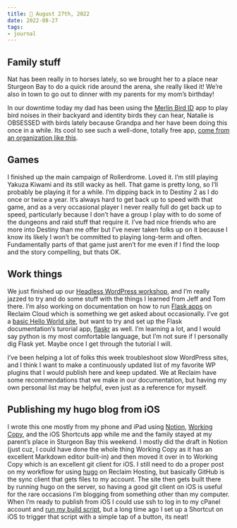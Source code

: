 ```yaml
---
title: 📓 August 27th, 2022
date: 2022-08-27
tags:
- journal
---
```

## Family stuff

Nat has been really in to horses lately, so we brought her to a place near Sturgeon Bay to do a quick ride around the arena, she really liked it! We’re also in town to go out to dinner with my parents for my mom’s birthday!

In our downtime today my dad has been using the [Merlin Bird ID](https://merlin.allaboutbirds.org/) app to play bird noises in their backyard and identity birds they can hear, Natalie is OBSESSED with birds lately because Grandpa and her have been doing this once in a while. Its cool to see such a well-done, totally free app, [come from an organization like this](https://merlin.allaboutbirds.org/the-story/).

## Games

I finished up the main campaign of Rollerdrome. Loved it. I’m still playing Yakuza Kiwami and its still wacky as hell. That game is pretty long, so I’ll probably be playing it for a while. I’m dipping back in to Destiny 2 as I do once or twice a year. It’s always hard to get back up to speed with that game, and as a very occasional player I never really full do get back up to speed, particularly because I don’t have a group I play with to do some of the dungeons and raid stuff that require it. I’ve had nice friends who are more into Destiny than me offer but I’ve never taken folks up on it because I know its likely I won’t be committed to playing long-term and often. Fundamentally parts of that game just aren’t for me even if I find the loop and the story compelling, but thats OK.

## Work things

We just finished up our [Headless WordPress workshop](https://reclaimed.tech/headless-wordpress/welcome/#), and I’m really jazzed to try and do some stuff with the things I learned from Jeff and Tom there. I’m also working on documentation on how to run [Flask apps](https://flask.palletsprojects.com/en/2.2.x/) on Reclaim Cloud which is something we get asked about occasionally. I’ve got a [basic Hello World site](https://github.com/TaylorJadin/hello-world-flask), but want to try and set up the Flask documentation’s turorial app, [flaskr](https://flask.palletsprojects.com/en/2.2.x/tutorial/) as well. I’m learning a lot, and I would say python is my most comfortable language, but I’m not sure if I personally dig Flask yet. Maybe once I get through the tutorial I will. 

I’ve been helping a lot of folks this week troubleshoot slow WordPress sites, and I think I want to make a continuously updated list of my favorite WP plugins that I would publish here and keep updated. We at Reclaim have some recommendations that we make in our documentation, but having my own personal list may be helpful, even just as a reference for myself.

## Publishing my hugo blog from iOS

I wrote this one mostly from my phone and iPad using [Notion](https://www.notion.so), [Working Copy](https://workingcopy.app/), and the iOS Shortcuts app while me and the family stayed at my parent’s place in Sturgeon Bay this weekend. I mostly did the draft in Notion (just cuz, I could have done the whole thing Working Copy as it has an excellent Markdown editor built-in) and then moved it over in to Working Copy which is an excellent git client for iOS. I still need to do a proper post on my workflow for using [hugo](https://gohugo.io) on Reclaim Hosting, but basically GitHub is the sync client that gets files to my account. The site then gets built there by running hugo on the server, so having a good git client on iOS is useful for the rare occasions I’m blogging from something other than my computer. When I’m ready to publish from iOS I could use ssh to log in to my cPanel account and [run my build script](https://github.com/TaylorJadin/jadin.me/blob/main/build), but a long time ago I set up a Shortcut on iOS to trigger that script with a simple tap of a button, its neat!